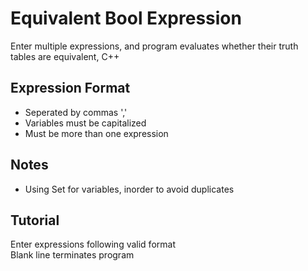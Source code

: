 # Equivalent Bool Expression
Enter multiple expressions, and program evaluates whether their truth tables are equivalent, C++

## Expression Format
* Seperated by commas ','
* Variables must be capitalized
* Must be more than one expression

## Notes
* Using Set for variables, inorder to avoid duplicates

## Tutorial
Enter expressions following valid format<br />
Blank line terminates program
